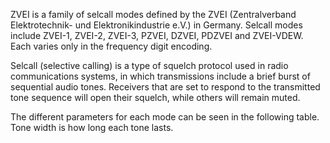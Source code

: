 ZVEI is a family of selcall modes defined by the ZVEI (Zentralverband Elektrotechnik- und Elektronikindustrie e.V.) in Germany. Selcall modes include ZVEI-1, ZVEI-2, ZVEI-3, PZVEI, DZVEI, PDZVEI and ZVEI-VDEW. Each varies only in the frequency digit encoding.

Selcall (selective calling) is a type of squelch protocol used in radio communications systems, in which transmissions include a brief burst of sequential audio tones. Receivers that are set to respond to the transmitted tone sequence will open their squelch, while others will remain muted.

The different parameters for each mode can be seen in the following table. Tone width is how long each tone lasts.